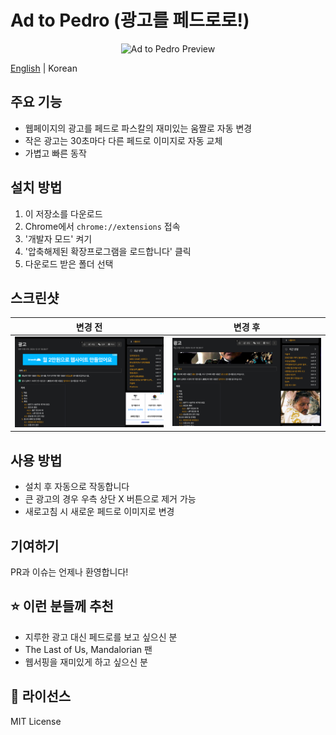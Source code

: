 # Ad to Pedro (광고를 페드로로!)

<p align="center">
  <img src="screenshots/preview.gif" alt="Ad to Pedro Preview" width="600"/>
</p>

[English](README_EN.md) | Korean

## 주요 기능
- 웹페이지의 광고를 페드로 파스칼의 재미있는 움짤로 자동 변경
- 작은 광고는 30초마다 다른 페드로 이미지로 자동 교체
- 가볍고 빠른 동작

## 설치 방법
1. 이 저장소를 다운로드
2. Chrome에서 `chrome://extensions` 접속
3. '개발자 모드' 켜기
4. '압축해제된 확장프로그램을 로드합니다' 클릭
5. 다운로드 받은 폴더 선택

## 스크린샷
| 변경 전 | 변경 후 |
|---------|---------|
| <img src="screenshots/before.png" width="300"/> | <img src="screenshots/after.png" width="300"/> |

## 사용 방법
- 설치 후 자동으로 작동합니다
- 큰 광고의 경우 우측 상단 X 버튼으로 제거 가능
- 새로고침 시 새로운 페드로 이미지로 변경

## 기여하기
PR과 이슈는 언제나 환영합니다!

## ⭐ 이런 분들께 추천
- 지루한 광고 대신 페드로를 보고 싶으신 분
- The Last of Us, Mandalorian 팬
- 웹서핑을 재미있게 하고 싶으신 분

## 📝 라이선스
MIT License